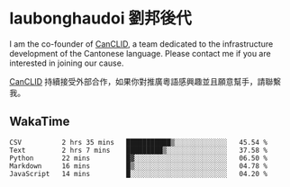 # laubonghaudoi 劉邦後代

I am the co-founder of [CanCLID](https://github.com/CanCLID), a team dedicated to the infrastructure development of the Cantonese language. Please contact me if you are interested in joining our cause.

[CanCLID](https://github.com/CanCLID) 持續接受外部合作，如果你對推廣粵語感興趣並且願意幫手，請聯繫我。


## WakaTime

<!--START_SECTION:waka-->
```text
CSV          2 hrs 35 mins   ███████████▒░░░░░░░░░░░░░   45.54 % 
Text         2 hrs 7 mins    █████████▒░░░░░░░░░░░░░░░   37.58 % 
Python       22 mins         █▓░░░░░░░░░░░░░░░░░░░░░░░   06.50 % 
Markdown     16 mins         █▒░░░░░░░░░░░░░░░░░░░░░░░   04.78 % 
JavaScript   14 mins         █░░░░░░░░░░░░░░░░░░░░░░░░   04.20 % 
```
<!--END_SECTION:waka-->

